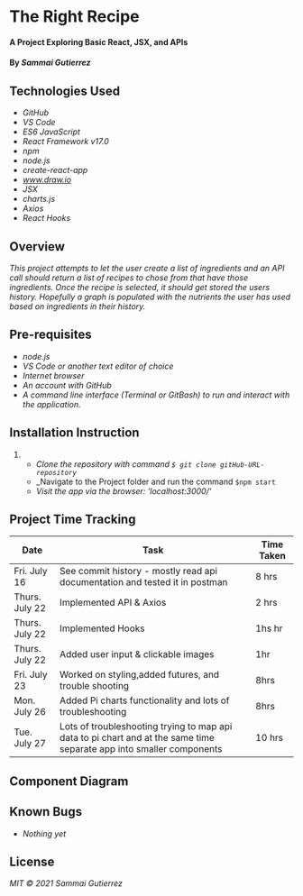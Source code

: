 # The Right Recipe

####  A Project Exploring Basic React, JSX, and APIs

#### By _**Sammai Gutierrez**_

## Technologies Used

* _GitHub_
* _VS Code_
* _ES6 JavaScript_
* _React Framework v17.0_
* _npm_
* _node.js_
* _create-react-app_
* _www.draw.io_
* _JSX_
* _charts.js_
* _Axios_
* _React Hooks_


## Overview

_This project attempts to let the user create a list of ingredients and an API call should return a list of recipes to chose from that have those ingredients. Once the recipe is selected, it should get stored the users history. Hopefully a graph is populated with the nutrients the user has used based on ingredients in their history._

## Pre-requisites

* _node.js_
* _VS Code or another text editor of choice_
* _Internet browser_
* _An account with GitHub_
* _A command line interface (Terminal or GitBash) to run and interact with the application._

## Installation Instruction
1.  
    * _Clone the repository with command `$ git clone gitHub-URL-repository`_
    * _Navigate to the Project folder and run the command `$npm start`
    * _Visit the app via the browser: 'localhost:3000/'_

## Project Time Tracking

| Date      | Task |  Time Taken    |
| ----------- | ----------- | ----------- |
| Fri. July 16 | See commit history - mostly read api documentation and tested it in postman | 8 hrs |
| Thurs. July 22 | Implemented API & Axios | 2 hrs
| Thurs. July 22 | Implemented Hooks | 1hs hr
| Thurs. July 22 | Added user input & clickable images | 1hr
| Fri. July 23 | Worked on styling,added futures, and trouble shooting | 8hrs
| Mon. July 26 | Added Pi charts functionality and lots of troubleshooting | 8hrs
| Tue. July 27 | Lots of troubleshooting trying to map api data to pi chart and at the same time separate app into smaller components| 10 hrs



## Component Diagram


## Known Bugs

* _Nothing yet_

## License

_MIT &copy; 2021 Sammai Gutierrez_
 


